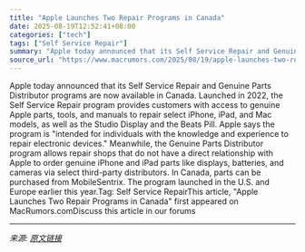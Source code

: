 ```yaml
---
title: "Apple Launches Two Repair Programs in Canada"
date: 2025-08-19T12:52:41+08:00
categories: ["tech"]
tags: ["Self Service Repair"]
summary: "Apple today announced that its Self Service Repair and Genuine Parts Distributor programs are now available in Canada. Launched in 2022, the Self Service Repair program provides customers with access "
source_url: "https://www.macrumors.com/2025/08/19/apple-launches-two-repair-programs-in-canada/"
---
```


Apple today announced that its Self Service Repair and Genuine Parts Distributor programs are now available in Canada. Launched in 2022, the Self Service Repair program provides customers with access to genuine Apple parts, tools, and manuals to repair select iPhone, iPad, and Mac models, as well as the Studio Display and the Beats Pill. Apple says the program is "intended for individuals with the knowledge and experience to repair electronic devices." Meanwhile, the Genuine Parts Distributor program allows repair shops that do not have a direct relationship with Apple to order genuine iPhone and iPad parts like displays, batteries, and cameras via select third-party distributors. In Canada, parts can be purchased from MobileSentrix. The program launched in the U.S. and Europe earlier this year.Tag: Self Service RepairThis article, &quot;Apple Launches Two Repair Programs in Canada&quot; first appeared on MacRumors.comDiscuss this article in our forums

---

*来源: [原文链接](https://www.macrumors.com/2025/08/19/apple-launches-two-repair-programs-in-canada/)*
